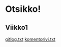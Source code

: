 # Otsikko!

## Viikko1

[gitlog.txt](https://github.com/selsama/ot-harjoitus/blob/master/viikko1/gitlog.txt)
[komentorivi.txt](https://github.com/selsama/ot-harjoitus/blob/master/viikko1/komentorivi.txt)

